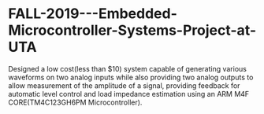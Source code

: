 # FALL-2019---Embedded-Microcontroller-Systems-Project-at-UTA
Designed a low cost(less than $10)  system capable of generating various waveforms on two analog inputs while also providing two analog outputs to allow measurement of the amplitude of a signal, providing feedback for automatic level control and load impedance estimation using an ARM M4F CORE(TM4C123GH6PM Microcontroller).
